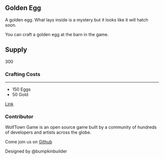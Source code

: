 ## Golden Egg

A golden egg. What lays inside is a mystery but it looks like it will hatch soon.

You can craft a golden egg at the barn in the game.

## Supply

300

### Crafting Costs

---

- 150 Eggs
- 50 Gold

[Link](https://docs.sunflower-land.com/crafting-guide)

### Contributor

WolfTown Game is an open source game built by a community of hundreds of developers and artists across the globe.

Come join us on [Github](https://github.com/sunflower-land/sunflower-land)

Designed by @bumpkinbuilder
